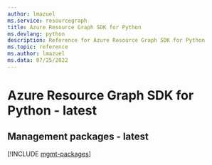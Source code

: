 ```yaml
---
author: lmazuel
ms.service: resourcegraph
title: Azure Resource Graph SDK for Python
ms.devlang: python
description: Reference for Azure Resource Graph SDK for Python
ms.topic: reference
ms.author: lmazuel
ms.data: 07/25/2022
---
```

# Azure Resource Graph SDK for Python - latest

## Management packages - latest
[!INCLUDE [mgmt-packages](resource-graph-mgmt-index.md)]